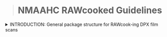 ># NMAAHC RAWcooked Guidelines 

<details><summary>INTRODUCTION: General package structure for RAWcook-ing DPX film scans</summary>

>### This intro section describes general package structure for directories of DPX film scans and files designated to be attachements in the Matroska container created via RAWcooked. 
>#### Tags will be discussed later.  

<br/>

The most general directory structure for DPX films scans and attachments is:

<details><summary>Structure</summary>
<img src="images/DPX_directoryStructure.png">
</details>

<details><summary>Files</summary>

- the top directory is Object_ID_resolution
	- this should be constructed at the time of scanning
	- the Object ID is the NMAAHC Object ID number
	- the resolution is the is the pixel resolution of the DPX scans
- the .wav file will exist if the film being scanned has an audio track
	- PCM/24/48
- the .dpx files are all the frames of the film that were scanned
	- NMAAHC naming structure:
		- OBJECT_ID_7digit.dpx
		- start with 0000000.dpx
		- e.g. 2012_79_1_16_1a_0000000.dpx
- the .TIF files are photos of the physical object
- README.txt
	- notes
	- need to structure this
	- current "my name is Crystal and when I was making these DPX I was thinkng about the stars."
- .zip file is a SD .mp4 of the full film being scanned
	- this may not actually be an acceptable attachment
	- will discuss further with Jerome/Dave
	- should be made at time of scan
- still-01_JPC_AV-474_0000226.png
	- these are .dpx that were trasncoded into .png via Photoshop to be representative stills
	- make 3-4 per scan


</details>
<details><summary>Tags</summary>


| tag                       | value                                   | DAMS field                | Comments                                                          | 
| ------------------------- | ------                                  | ------------              | --------                                                          |
| title                     | Twilight City                           | mkv_title                 | title as determined by technician at time of transfer             |
| coding_history            | O=VHS, C=Color, S=Analog, VS= NTSC, F=24, A=4:3, R=640×480, T=Sony SVO-5800,  O=FFV1mkv, C=Color, V=Composite, S=Analog Stereo, F=24, A=4:3, W=10-bit, R=640×480, M=YUV422p10, T=Blackmagic UltraStudio 4K Mini SN123456, ffmpeg vrecord; in-house, O=FFV1mkv, W=10-bit, R640x480, MYUV422p10 N=Emily Nabasny  | mkv_coding_history        | Coding history for tape digitization. Should we use the cumbersome FADGI lingo? |
| camera_make_model         | Canon C300                              | mkv_camera_make_model     | this data should be able to be populate in the tag with already existing metatdata in the file |
| camera_card_script        | nmaahcmm-v0.0.7/camera_cards            | mkv_script_version        | include an attachment with detail operation of camera_cards script (e.g. how many original files and concatenated using ffmpeg,.etc) |
| content_description       | In the 1980s a young journalist...      | mkv_content_description   | short content description created by technician at time of transfer |
| identifier                | 2012.79.1.16.1a                         | mkv_identifier            | unit identifier |
| alternate_identifier      | TR2019-63                               | mkv_alternate_indentifier | for your secret agent ID |
| original_projection_speed | 18fps                                   | mkv_fps                   | we do also put this in the DPX header... but does anyone anywhere ever look at those? |
| originating format        | U-matic                                 | mkv_originating_format    | needs controlled vocab... PBCore... how to enforce? |
| creator                   | Smithsonian NMAAHC                      | mkv_creator               | Entity responsible for creation of digital file |
|||||      
<br>

<?xml version="1.0"?>
<!-- <!DOCTYPE Tags SYSTEM "matroskatags.dtd"> -->
<Tags>
  <Tag>
    <Targets />
    <Simple>
      <Name>TITLE</Name>
      <String>Twilight City</String>
    </Simple>
  </Tag>
  <Tag>
    <Simple>
      <Name>CONTENT_DESCRIPTION</Name>
      <String>In the 1980s a young journalist... </String>
    </Simple>
    <Targets />
  </Tag>
  <Tag>
    <Simple>
      <Name>CODING_HISTORY</Name>
      <String>O=VHS, C=Color, S=Analog, VS= NTSC, F=24, A=4:3, R=640×480, T=Sony SVO-5800,  O=FFV1mkv, C=Color, V=Composite, S=Analog Stereo, F=24, A=4:3, W=10-bit, R=640×480, M=YUV422p10, T=Blackmagic UltraStudio 4K Mini SN123456, ffmpeg vrecord; in-house, O=FFV1mkv, W=10-bit, R640x480, MYUV422p10 N=Emily Nabasny</String>
    </Simple>
    <Targets />
  </Tag>
  <Tag>
    <Simple>
      <Name>ORIGINAL_MEDIA_TYPE</Name>
      <String>16mm</String>
    </Simple>
    <Targets />
  </Tag>
  <Tag>
    <Simple>
      <Name>CAMERA_MAKE_MODEL</Name>
      <String>Canon C300</String>
    </Simple>
    <Targets />
  </Tag>
</Tags>

</details>

</details>